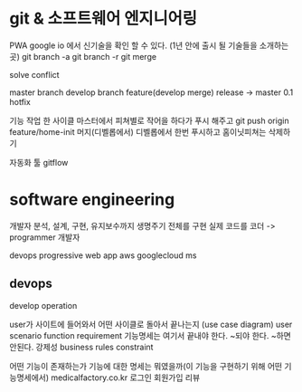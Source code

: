 # git & 소프트웨어 엔지니어링 

PWA
google io 에서 신기술을 확인 할 수 있다. (1년 안에 출시 될 기술들을 소개하는 곳)
git branch -a 
git branch -r 
git merge 

solve conflict 

master branch 
develop branch feature(develop merge) release -> master 0.1
hotfix 

기능 작업 한 사이클 
마스터에서 피쳐별로 작어을 하다가 
푸시 해주고 git push origin feature/home-init
머지(디벨롭에서)
디벨롭에서 한번 푸시하고
홈이닛피쳐는 삭제하기

자동화 툴 gitflow 

# software engineering 

개발자
분석, 설계, 구현, 유지보수까지 생명주기 전체를
구현
실제 코드를 
코더 -> programmer 개발자

devops  progressive web app 
aws googlecloud ms

## devops 
develop operation
 
user가 사이트에 들어와서 어떤 사이클로 돌아서 끝나는지 (use case diagram) 
user scenario
function requirement 기능명세는 여기서 끝내야 한다. ~되야 한다. ~하면 안된다. 강제성 
business rules 
constraint 

어떤 기능이 존재하는가 기능에 대한 명세는 뭐였을까(이 기능을 구현하기 위해 어떤 기능명세에서)
medicalfactory.co.kr 
로그인 회원가입 리뷰 






